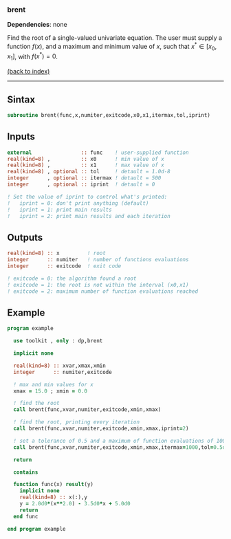 
### brent

**Dependencies**: none

Find the root of a single-valued univariate equation. The user must supply a function $f(x)$, and a maximum and minimum value of $x$, such that $x^*\in[x_0,x_1]$, with $f(x^*)=0$.

[(back to index)](inicio.md)

---

## Sintax

```fortran
subroutine brent(func,x,numiter,exitcode,x0,x1,itermax,tol,iprint)
```

## Inputs

```fortran
external                :: func    ! user-supplied function
real(kind=8) ,          :: x0      ! min value of x
real(kind=8) ,          :: x1      ! max value of x
real(kind=8) , optional :: tol     ! detault = 1.0d-8
integer      , optional :: itermax ! detault = 500
integer      , optional :: iprint  ! detault = 0

! Set the value of iprint to control what's printed:
!   iprint = 0: don't print anything (default)
!   iprint = 1: print main results
!   iprint = 2: print main results and each iteration
```

## Outputs

```fortran
real(kind=8) :: x         ! root
integer      :: numiter   ! number of functions evaluations
integer      :: exitcode  ! exit code

! exitcode = 0: the algorithm found a root
! exitcode = 1: the root is not within the interval (x0,x1)
! exitcode = 2: maximum number of function evaluations reached
```

## Example

```fortran
program example

  use toolkit , only : dp,brent

  implicit none

  real(kind=8) :: xvar,xmax,xmin
  integer      :: numiter,exitcode

  ! max and min values for x
  xmax = 15.0 ; xmin = 0.0

  ! find the root
  call brent(func,xvar,numiter,exitcode,xmin,xmax)

  ! find the root, printing every iteration
  call brent(func,xvar,numiter,exitcode,xmin,xmax,iprint=2)

  ! set a tolerance of 0.5 and a maximum of function evaluations of 1000
  call brent(func,xvar,numiter,exitcode,xmin,xmax,itermax=1000,tol=0.5d0,iprint=2)

  return

  contains

  function func(x) result(y)
    implicit none
    real(kind=8) :: x(:),y
    y = 2.0d0*(x**2.0) - 3.5d0*x + 5.0d0
    return
  end func

end program example
```
